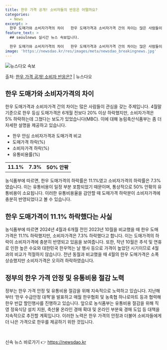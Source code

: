 ```yaml
---
title: 한우 가격 공개! 소비자들의 반응은 어떨까요?
categories:
  - News
excerpt: >
  한우 도매가와 소비자가격의 차이   한우 도매가격과 소비자가격 간의 차이는 많은 사람들이 관심을 갖는 주제입…
feature_text: >
  ## seoulnews 실시간 뉴스 속보입니다.

  한우 도매가와 소비자가격의 차이   한우 도매가격과 소비자가격 간의 차이는 많은 사람들이 관심을 갖는 주제입…
image: 'https://newsdao.kr/res/images/meta/newsdao_breakingnews.jpg'
---
```


![뉴스다오 속보](https://newsdao.kr/res/images/meta/newsdao_breakingnews.jpg)

<p>출처: <a href="https://newsdao.kr/4631" rel="dofollow">한우 가격 공개! 소비자 반응은?</a> | 뉴스다오</p>

<h2 data-ke-size="size26">한우 도매가와 소비자가격의 차이</h2>
<p data-ke-size="size16">한우 도매가격과 소비자가격 간의 차이는 많은 사람들이 관심을 갖는 주제입니다. 4월말 기준으로 한우 등심 도매가격은 6개월 전보다 20% 이상 하락했지만, 소비자가격은 5% 하락하는데 그쳤다는 보도가 있었습니다(MBC). 이에 대해 농림축산식품부는 좀 더 자세한 설명을 제공하고 있습니다.</p>
<ul>
  <li>한우 안심 소비자가격과 도매가격 비교</li>
  <li>도매가격 하락(%)</li>
  <li>소비자가격 하락(%)</li>
  <li>유통비용률(%)</li>
</ul>
<table>
  <tr>
    <td style="text-align: center; height: 17px;"><b>11.1%</b></td>
    <td style="text-align: center; height: 17px;"><b>7.3%</b></td>
    <td style="text-align: center; height: 17px;"><b>50% 안팎</b></td>
  </tr>
</table>
<p data-ke-size="size16">농식품부에 따르면, 한우 도매가격의 하락률은 11.1%였고 소비자가격의 하락률은 7.3%였습니다. 이는 유통비용이 일정 부분 포함되었기 때문이며, 통상적으로 50% 안팎의 유통비용이 소요됩니다. 이러한 유통비용율을 감안할 때 도매가격 하락분이 소비자가격에 충분히 반영되었다고 볼 수 있습니다.</p>

<h2 data-ke-size="size26">한우 도매가격이 11.1% 하락했다는 사실</h2>
<p data-ke-size="size16">농식품부에 따르면 2024년 4월과 6개월 전인 2023년 10월을 비교했을 때 한우 도매가격은 11.1% 하락했지만, 소비자가격은 7.3% 하락했다고 합니다. 이는 도매가격의 하락이 소비자가격에 충분히 반영되고 있음을 보여줍니다. 또한, 작년 10월은 추석 및 연휴로 인한 높은 수요와 대한민국 한우먹는 날 행사 등으로 가격이 높았던 시기이므로 4월과의 비교가 적절하지 않습니다. 전년 동월과 비교했을 때 4월의 한우 도매가격은 소폭 상승했지만 소비자가격은 오히려 하락하였습니다.</p>

<h2 data-ke-size="size26">정부의 한우 가격 안정 및 유통비용 절감 노력</h2>
<p data-ke-size="size16">정부는 한우 가격 안정 및 유통비용 절감을 위해 지속적으로 노력하고 있습니다. 지난해부터 ‘한우 수급안정 대책’을 발표하고 매월 한우협회 및 농축협 하나로마트 등과 협력해 한우 반값 할인행사를 진행하고 있습니다. 앞으로 농식품부는 유통비용 절감을 위해 직영 정육식당 설치 지원, 축산물 온라인 경매 확대 및 온라인 부분육 경매 도입 등 대책을 지속적으로 추진할 계획입니다. 이러한 노력은 한우 가격의 안정과 더불어 소비자들에게 더 나은 가격으로 한우를 제공하기 위한 것입니다.</p>

<p data-ke-size="size16">&nbsp;</p> 

신속 뉴스 바로가기 👉 <a href="https://newsdao.kr" rel="dofollow">https://newsdao.kr</a>


